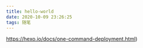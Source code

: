 ```yaml
---
title: hello-world
date: 2020-10-09 23:26:25
tags: 随笔
---
```

https://hexo.io/docs/one-command-deployment.html)
